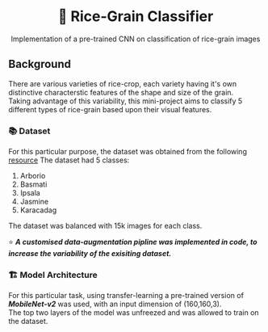 <h1 align="center">🌾 Rice-Grain Classifier</h1>
<p align='center'>Implementation of a pre-trained CNN on classification of rice-grain images</p>

## Background
There are various varieties of rice-crop, each variety having it's own distinctive characterstic features of the shape and size of the grain. \
Taking advantage of this variability, this mini-project aims to classify 5 different types of rice-grain based upon their visual features.

### 📚 Dataset
For this particular purpose, the dataset was obtained from the following <a href=https://www.muratkoklu.com/datasets/vtdhnd09.php>resource</a>
The dataset had 5 classes:
<ol>
  <li>Arborio</li>
  <li>Basmati</li>
  <li>Ipsala</li>
  <li>Jasmine</li>
  <li>Karacadag</li>
</ol>
The dataset was balanced with 15k images for each class.

⭐ ***A customised data-augmentation pipline was implemented in code, to increase the variability of the exisiting dataset.***

### 🏗️ Model Architecture
For this particular task, using transfer-learning a pre-trained version of ***MobileNet-v2*** was used, with an input dimension of (160,160,3). \
The top two layers of the model was unfreezed and was allowed to train on the dataset.


